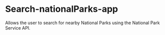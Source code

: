 # Search-nationalParks-app
Allows the user to search for nearby National Parks using the National Park Service API.
